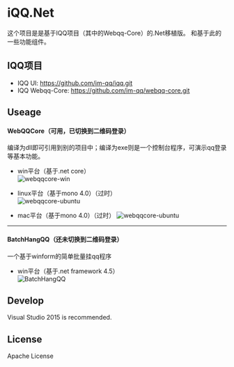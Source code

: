 iQQ.Net
=======
这个项目是是基于IQQ项目（其中的Webqq-Core）的.Net移植版。
和基于此的一些功能组件。

IQQ项目
---
* IQQ UI: https://github.com/im-qq/iqq.git
* IQQ Webqq-Core: https://github.com/im-qq/webqq-core.git

Useage
------------
#### WebQQCore（可用，已切换到二维码登录）
编译为dll即可引用到别的项目中；编译为exe则是一个控制台程序，可演示qq登录等基本功能。
* win平台（基于.net core）  
![webqqcore-win](https://raw.githubusercontent.com/huoshan12345/iQQ.Net/master/pic/webqqcore-win.png)

* linux平台（基于mono 4.0）（过时）  
![webqqcore-ubuntu](https://raw.githubusercontent.com/huoshan12345/iQQ.Net/master/pic/webqqcore-ubuntu.png)

* mac平台（基于mono 4.0）（过时）
![webqqcore-ubuntu](https://raw.githubusercontent.com/huoshan12345/iQQ.Net/master/pic/webqqcore-mac.png)

----
#### BatchHangQQ（还未切换到二维码登录）
一个基于winform的简单批量挂qq程序
* win平台（基于.net framework 4.5）  
![BatchHangQQ](https://raw.githubusercontent.com/huoshan12345/iQQ.Net/master/pic/BatchHangQQ.png)

Develop
------------
Visual Studio 2015 is recommended.

License
------------
Apache License
